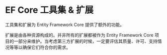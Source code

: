 # EF Core 工具集 & 扩展

工具集和扩展为 Entity Framework Core 提供了额外的功能。

扩展是由各种资源构成的。并非所有的扩展都被作为 Entity Framework Core 项目的一部分来维护。当考虑第三方扩展的时候，一定要评估其质量、许可、支持情况等等以确保它们符合你的需求。
